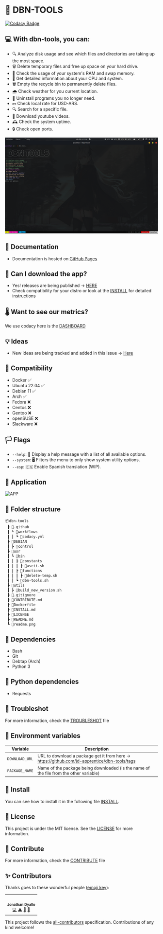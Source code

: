 # 💾 DBN-TOOLS

[![Codacy Badge](https://app.codacy.com/project/badge/Grade/2780bebe8e2c4ec3abcc784b3d8f29c6)](https://app.codacy.com/gh/jd-apprentice/dbn-tools/dashboard?utm_source=gh&utm_medium=referral&utm_content=&utm_campaign=Badge_grade)

## 💻 With dbn-tools, you can:

- 🔍 Analyze disk usage and see which files and directories are taking up the most space.
- 🗑️ Delete temporary files and free up space on your hard drive.
- 💾 Check the usage of your system's RAM and swap memory.
- 🧰 Get detailed information about your CPU and system.
- 🗑️ Empty the recycle bin to permanently delete files.
- 🌧️ Check weather for you current location.
- 🧹 Uninstall programs you no longer need.
- 💵 Check local rate for USD-ARS.
- 🔍 Search for a specific file.
- 🍎 Download youtube videos.
- 🕰️ Check the system uptime.
- 🔒 Check open ports.

![image](./readme.png)

## 📓 Documentation

- Documentation is hosted on [GitHub Pages](https://dbn-tools.jonathan.com.ar/)

## 💾 Can I download the app?

- Yes! releases are being published -> [HERE](https://github.com/jd-apprentice/dbn-tools/releases)
- Check compatibility for your distro or look at the [INSTALL](./INSTALL.md) for detailed instructions

## 🌡 Want to see our metrics?

We use codacy here is the [DASHBOARD](https://app.codacy.com/gh/jd-apprentice/dbn-tools/dashboard)

## 💡 Ideas

- New ideas are being tracked and added in this issue -> [Here](https://github.com/jd-apprentice/dbn-tools/issues/5)

## 💾 Compatibility

- Docker ✅
- Ubuntu 22.04 ✅
- Debian 11 ✅
- Arch ✅
- Fedora ❌
- Centos ❌
- Gentoo ❌
- openSUSE ❌
- Slackware ❌

## 🏳️ Flags

- `--help`: 📜 Display a help message with a list of all available options.
- `--system`: 🖥 Filters the menu to only show system utility options.
- `--esp`: 🇪🇸 Enable Spanish translation (WIP).

## 📁 Application

![APP](https://cdn.discordapp.com/attachments/875262629516546089/1071869885250011197/image.png)

## 📁 Folder structure

```
📦dbn-tools
 ┣ 📂.github
 ┃ ┗ 📂workflows
 ┃ ┃ ┗ 📜codacy.yml
 ┣ 📂DEBIAN
 ┃ ┣ 📜control
 ┣ 📂usr
 ┃ ┗ 📂bin
 ┃ ┃ ┣ 📂constants
 ┃ ┃ ┃ ┣ 📜ascii.sh
 ┃ ┃ ┣ 📂functions
 ┃ ┃ ┃ ┣ 📜delete-temp.sh
 ┃ ┃ ┗ 📜dbn-tools.sh
 ┣ 📂utils
 ┃ ┣ 📜build_new_version.sh
 ┣ 📜.gitignore
 ┣ 📜CONTRIBUTE.md
 ┣ 📜Dockerfile
 ┣ 📜INSTALL.md
 ┣ 📜LICENSE
 ┣ 📜README.md
 ┗ 📜readme.png
```

## 📁 Dependencies

- Bash
- Git
- Debtap (Arch)
- Python 3

## 🐍 Python dependencies

- Requests

## 🐛 Troubleshot

For more information, check the [TROUBLESHOT](./TROUBLESHOT.md) file

## 🌴 Environment variables

| Variable       | Description                                                                                   |
| -------------- | --------------------------------------------------------------------------------------------- |
| `DOWNLOAD_URL` | URL to download a package get it from here -> https://github.com/jd-apprentice/dbn-tools/tags |
| `PACKAGE_NAME` | Name of the package being downloaded (is the name of the file from the other variable)        |

## 📁 Install

You can see how to install it in the following file [INSTALL](./INSTALL.md).

## 📝 License

This project is under the MIT license. See the [LICENSE](./LICENSE) for more information.

## 🤝 Contribute

For more information, check the [CONTRIBUTE](./CONTRIBUTE.md) file

## ✨ Contributors

Thanks goes to these wonderful people ([emoji key](https://allcontributors.org/docs/en/emoji-key)):

<!-- ALL-CONTRIBUTORS-LIST:START - Do not remove or modify this section -->
<!-- prettier-ignore-start -->
<!-- markdownlint-disable -->
<table>
  <tr>
    <td align="center"><a href="https://jonathan.com.ar/es"><img src="https://avatars.githubusercontent.com/u/68082746?v=4?s=100" width="100px;" alt=""/><br /><sub><b>Jonathan Dyallo</b></sub></a><br /><a href="#!" title="Code">💻</a> <a href="#!" title="Tests">⚠️</a> <a href="#!" title="Documentation">📖</a> <a href="#maintenance-jd-apprentice" title="Maintenance">🚧</a></td>
  </tr>
</table>

<!-- markdownlint-restore -->
<!-- prettier-ignore-end -->

<!-- ALL-CONTRIBUTORS-LIST:END -->

This project follows the [all-contributors](https://github.com/all-contributors/all-contributors) specification. Contributions of any kind welcome!
